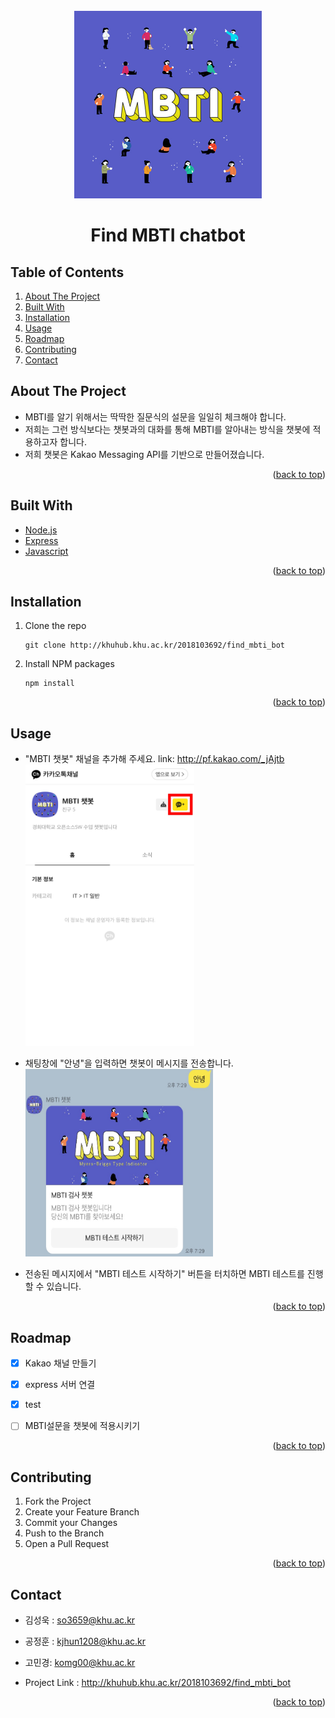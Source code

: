 
<!-- PROJECT LOGO -->
<br />
<div align="center">

  <img width="300" height="300" src="mbti.jpg">
  <h1 align="center">Find MBTI chatbot</h1>

</div>



## Table of Contents

1. [About The Project](#about-the-project)
2. [Built With](#built-with)
3. [Installation](#installation)
4. [Usage](#usage)
5. [Roadmap](#roadmap)
6. [Contributing](#contributing)
7. [Contact](#contact)




<!-- ABOUT THE PROJECT -->
## About The Project

* MBTI를 알기 위해서는 딱딱한 질문식의 설문을 일일히 체크해야 합니다.
* 저희는 그런 방식보다는 챗봇과의 대화를 통해 MBTI를 알아내는 방식을 챗봇에 적용하고자 합니다.
* 저희 챗봇은 Kakao Messaging API를 기반으로 만들어졌습니다.


<p align="right">(<a href="#top">back to top</a>)</p>



## Built With

* [Node.js](https://nodejs.org/ko/)
* [Express](https://expressjs.com/ko/)
* [Javascript](https://developer.mozilla.org/ko/docs/Web/JavaScript)

<p align="right">(<a href="#top">back to top</a>)</p>



## Installation

1. Clone the repo
   ```
   git clone http://khuhub.khu.ac.kr/2018103692/find_mbti_bot
   ```
2. Install NPM packages
   ```
   npm install
   ```

<p align="right">(<a href="#top">back to top</a>)</p>



<!-- USAGE EXAMPLES -->
## Usage

* "MBTI 챗봇" 채널을 추가해 주세요.
 link: <http://pf.kakao.com/_jAjtb>
<img src="channel.jpg" width="270px" height="450px"></img><br/>

* 채팅창에 "안녕"을 입력하면 챗봇이 메시지를 전송합니다.
<img src="hello.jpg" width="300px" height="300px"></img><br/>

* 전송된 메시지에서 "MBTI 테스트 시작하기" 버튼을 터치하면 MBTI 테스트를 진행할 수 있습니다.

<p align="right">(<a href="#top">back to top</a>)</p>



<!-- ROADMAP -->
## Roadmap

- [x] Kakao 채널 만들기
- [x] express 서버 연결
- [x] test
- [ ] MBTI설문을 챗봇에 적용시키기


<p align="right">(<a href="#top">back to top</a>)</p>



<!-- CONTRIBUTING -->
## Contributing

1. Fork the Project
2. Create your Feature Branch
3. Commit your Changes
4. Push to the Branch 
5. Open a Pull Request

<p align="right">(<a href="#top">back to top</a>)</p>



<!-- CONTACT -->
## Contact

* 김성욱 : so3659@khu.ac.kr
* 공정훈 : kjhun1208@khu.ac.kr
* 고민경: komg00@khu.ac.kr 

* Project Link : http://khuhub.khu.ac.kr/2018103692/find_mbti_bot

<p align="right">(<a href="#top">back to top</a>)</p>